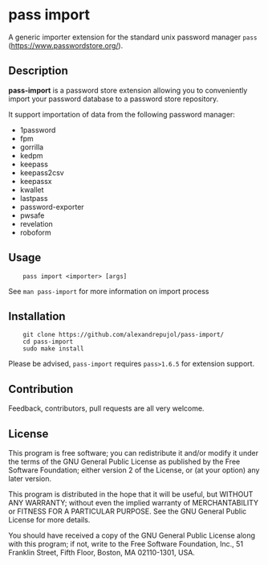 # pass import

A generic importer extension for the standard unix password manager `pass`
(https://www.passwordstore.org/).


## Description
**pass-import** is a password store extension allowing you to conveniently
import your password database to a password store repository.

It support importation of data from the following password manager:
* 1password
* fpm
* gorrilla
* kedpm
* keepass
* keepass2csv
* keepassx
* kwallet
* lastpass
* password-exporter
* pwsafe
* revelation
* roboform


## Usage

		pass import <importer> [args]

See `man pass-import` for more information on import process


## Installation

		git clone https://github.com/alexandrepujol/pass-import/
		cd pass-import
		sudo make install


Please be advised, `pass-import` requires `pass>1.6.5` for extension support.


## Contribution
Feedback, contributors, pull requests are all very welcome.


## License

This program is free software; you can redistribute it and/or
modify it under the terms of the GNU General Public License
as published by the Free Software Foundation; either version 2
of the License, or (at your option) any later version.

This program is distributed in the hope that it will be useful,
but WITHOUT ANY WARRANTY; without even the implied warranty of
MERCHANTABILITY or FITNESS FOR A PARTICULAR PURPOSE.  See the
GNU General Public License for more details.

You should have received a copy of the GNU General Public License
along with this program; if not, write to the Free Software
Foundation, Inc., 51 Franklin Street, Fifth Floor, Boston, MA  02110-1301, USA.

